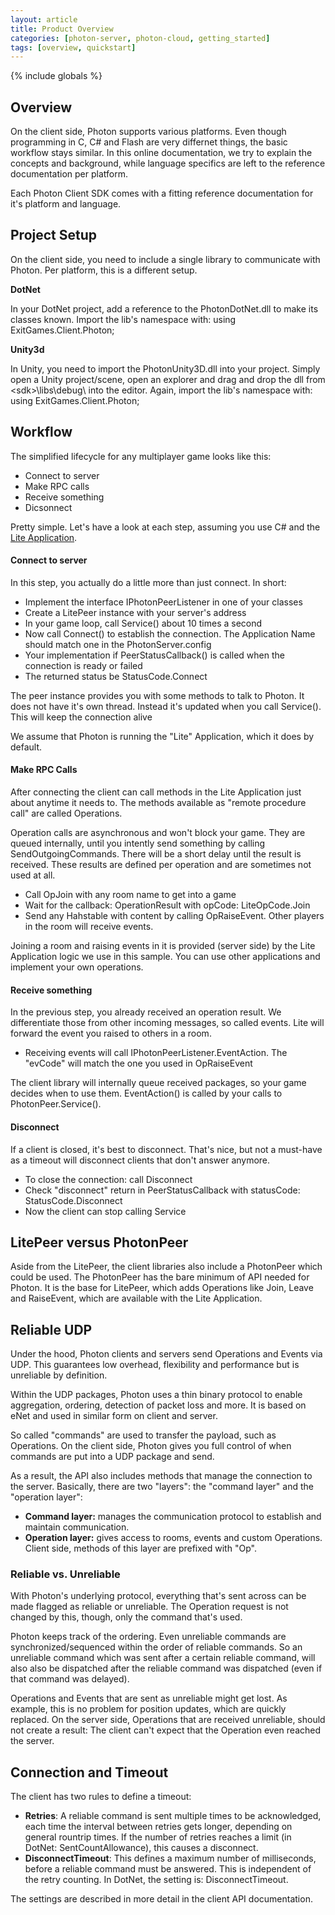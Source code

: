 ```yaml
---
layout: article
title: Product Overview
categories: [photon-server, photon-cloud, getting_started]
tags: [overview, quickstart]
---
```

{% include globals %}


## Overview

On the client side, Photon supports various platforms. Even though
programming in C, C\# and Flash are very differnet things, the basic
workflow stays similar. In this online documentation, we try to explain
the concepts and background, while language specifics are left to the
reference documentation per platform.

Each Photon Client SDK comes with a fitting reference documentation for
it's platform and language.

## Project Setup

On the client side, you need to include a single library to communicate
with Photon. Per platform, this is a different setup.

**DotNet**

In your DotNet project, add a reference to the PhotonDotNet.dll to make
its classes known. Import the lib's namespace with: using
ExitGames.Client.Photon;

**Unity3d**

In Unity, you need to import the PhotonUnity3D.dll into your project.
Simply open a Unity project/scene, open an explorer and drag and drop
the dll from <sdk\>\\libs\\debug\\ into the editor. Again, import the
lib's namespace with: using ExitGames.Client.Photon;

## Workflow

The simplified lifecycle for any multiplayer game looks like this:

-   Connect to server
-   Make RPC calls
-   Receive something
-   Dicsonnect

Pretty simple. Let's have a look at each step, assuming you use C\# and
the [Lite Application](/basics).

#### Connect to server

In this step, you actually do a little more than just connect. In short:

-   Implement the interface IPhotonPeerListener in one of your classes
-   Create a LitePeer instance with your server's address
-   In your game loop, call Service() about 10 times a second
-   Now call Connect() to establish the connection. The Application Name
    should match one in the PhotonServer.config
-   Your implementation if PeerStatusCallback() is called when the
    connection is ready or failed
-   The returned status be StatusCode.Connect

The peer instance provides you with some methods to talk to Photon. It
does not have it's own thread. Instead it's updated when you call
Service(). This will keep the connection alive

We assume that Photon is running the "Lite" Application, which it does
by default.

#### Make RPC Calls

After connecting the client can call methods in the Lite Application
just about anytime it needs to. The methods available as "remote
procedure call" are called Operations.

Operation calls are asynchronous and won't block your game. They are
queued internally, until you intently send something by calling
SendOutgoingCommands. There will be a short delay until the result is
received. These results are defined per operation and are sometimes not
used at all.

-   Call OpJoin with any room name to get into a game
-   Wait for the callback: OperationResult with opCode: LiteOpCode.Join
-   Send any Hahstable with content by calling OpRaiseEvent. Other
    players in the room will receive events.

Joining a room and raising events in it is provided (server side) by the
Lite Application logic we use in this sample. You can use other
applications and implement your own operations.

#### Receive something

In the previous step, you already received an operation result. We
differentiate those from other incoming messages, so called events. Lite
will forward the event you raised to others in a room.

-   Receiving events will call IPhotonPeerListener.EventAction. The
    "evCode" will match the one you used in OpRaiseEvent

The client library will internally queue received packages, so your game
decides when to use them. EventAction() is called by your calls to
PhotonPeer.Service().

#### Disconnect

If a client is closed, it's best to disconnect. That's nice, but not a
must-have as a timeout will disconnect clients that don't answer
anymore.

-   To close the connection: call Disconnect
-   Check "disconnect" return in PeerStatusCallback with statusCode:
    StatusCode.Disconnect
-   Now the client can stop calling Service

## LitePeer versus PhotonPeer

Aside from the LitePeer, the client libraries also include a PhotonPeer
which could be used. The PhotonPeer has the bare minimum of API needed
for Photon. It is the base for LitePeer, which adds Operations like
Join, Leave and RaiseEvent, which are available with the Lite
Application.

## Reliable UDP

Under the hood, Photon clients and servers send Operations and Events
via UDP. This guarantees low overhead, flexibility and performance but
is unreliable by definition.

Within the UDP packages, Photon uses a thin binary protocol to enable
aggregation, ordering, detection of packet loss and more. It is based on
eNet and used in similar form on client and server.

So called "commands" are used to transfer the payload, such as
Operations. On the client side, Photon gives you full control of when
commands are put into a UDP package and send.

As a result, the API also includes methods that manage the connection to
the server. Basically, there are two "layers": the "command layer" and
the "operation layer":

-   **Command layer:** manages the communication protocol to establish
    and maintain communication.
-   **Operation layer:** gives access to rooms, events and custom
    Operations. Client side, methods of this layer are prefixed with
    "Op".

### Reliable vs. Unreliable

With Photon's underlying protocol, everything that's sent across can be
made flagged as reliable or unreliable. The Operation request is not
changed by this, though, only the command that's used.

Photon keeps track of the ordering. Even unreliable commands are
synchronized/sequenced within the order of reliable commands. So an
unreliable command which was sent after a certain reliable command, will
also also be dispatched after the reliable command was dispatched (even
if that command was delayed).

Operations and Events that are sent as unreliable might get lost. As
example, this is no problem for position updates, which are quickly
replaced. On the server side, Operations that are received unreliable,
should not create a result: The client can't expect that the Operation
even reached the server.

## Connection and Timeout

The client has two rules to define a timeout:

-   **Retries**: A reliable command is sent multiple times to be
    acknowledged, each time the interval between retries gets longer,
    depending on general rountrip times. If the number of retries
    reaches a limit (in DotNet: SentCountAllowance), this causes a
    disconnect.
-   **DisconnectTimeout**: This defines a maximum number of
    milliseconds, before a reliable command must be answered. This is
    independent of the retry counting. In DotNet, the setting is:
    DisconnectTimeout.

The settings are described in more detail in the client API
documentation.
